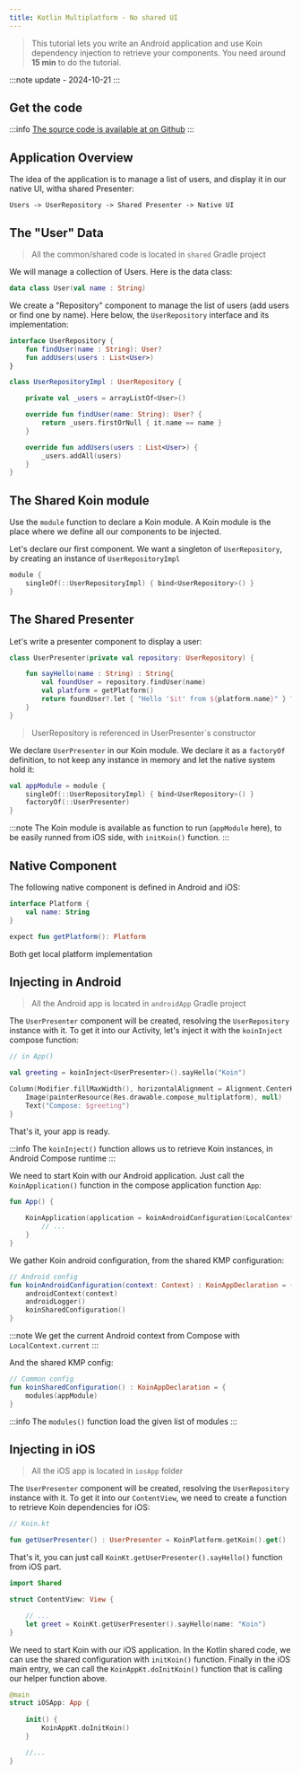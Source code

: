 ```yaml
---
title: Kotlin Multiplatform - No shared UI
---
```


> This tutorial lets you write an Android application and use Koin dependency injection to retrieve your components.
> You need around __15 min__ to do the tutorial.

:::note
update - 2024-10-21
:::

## Get the code

:::info
[The source code is available at on Github](https://github.com/InsertKoinIO/koin-getting-started/tree/main/KotlinMultiplatform)
:::

## Application Overview

The idea of the application is to manage a list of users, and display it in our native UI, witha shared Presenter:

`Users -> UserRepository -> Shared Presenter -> Native UI`

## The "User" Data

> All the common/shared code is located in `shared` Gradle project

We will manage a collection of Users. Here is the data class: 

```kotlin
data class User(val name : String)
```

We create a "Repository" component to manage the list of users (add users or find one by name). Here below, the `UserRepository` interface and its implementation:

```kotlin
interface UserRepository {
    fun findUser(name : String): User?
    fun addUsers(users : List<User>)
}

class UserRepositoryImpl : UserRepository {

    private val _users = arrayListOf<User>()

    override fun findUser(name: String): User? {
        return _users.firstOrNull { it.name == name }
    }

    override fun addUsers(users : List<User>) {
        _users.addAll(users)
    }
}
```

## The Shared Koin module

Use the `module` function to declare a Koin module. A Koin module is the place where we define all our components to be injected.

Let's declare our first component. We want a singleton of `UserRepository`, by creating an instance of `UserRepositoryImpl`

```kotlin
module {
    singleOf(::UserRepositoryImpl) { bind<UserRepository>() }
}
```

## The Shared Presenter

Let's write a presenter component to display a user:

```kotlin
class UserPresenter(private val repository: UserRepository) {

    fun sayHello(name : String) : String{
        val foundUser = repository.findUser(name)
        val platform = getPlatform()
        return foundUser?.let { "Hello '$it' from ${platform.name}" } ?: "User '$name' not found!"
    }
}
```

> UserRepository is referenced in UserPresenter`s constructor

We declare `UserPresenter` in our Koin module. We declare it as a `factoryOf` definition, to not keep any instance in memory and let the native system hold it:

```kotlin
val appModule = module {
    singleOf(::UserRepositoryImpl) { bind<UserRepository>() }
    factoryOf(::UserPresenter)
}
```

:::note
The Koin module is available as function to run (`appModule` here), to be easily runned from iOS side, with `initKoin()` function. 
:::


## Native Component

The following native component is defined in Android and iOS:

```kotlin
interface Platform {
    val name: String
}

expect fun getPlatform(): Platform
```

Both get local platform implementation


## Injecting in Android

> All the Android app is located in `androidApp` Gradle project

The `UserPresenter` component will be created, resolving the `UserRepository` instance with it. To get it into our Activity, let's inject it with the `koinInject` compose function: 

```kotlin
// in App()

val greeting = koinInject<UserPresenter>().sayHello("Koin")

Column(Modifier.fillMaxWidth(), horizontalAlignment = Alignment.CenterHorizontally) {
    Image(painterResource(Res.drawable.compose_multiplatform), null)
    Text("Compose: $greeting")
}
```

That's it, your app is ready.

:::info
The `koinInject()` function allows us to retrieve Koin instances, in Android Compose runtime
:::

We need to start Koin with our Android application. Just call the `KoinApplication()` function in the compose application function `App`:

```kotlin
fun App() {
    
    KoinApplication(application = koinAndroidConfiguration(LocalContext.current)){
        // ...
    }
}
```

We gather Koin android configuration, from the shared KMP configuration:

```kotlin
// Android config
fun koinAndroidConfiguration(context: Context) : KoinAppDeclaration = {
    androidContext(context)
    androidLogger()
    koinSharedConfiguration()
}
```

:::note
We get the current Android context from Compose with `LocalContext.current`
:::

And the shared KMP config:

```kotlin
// Common config
fun koinSharedConfiguration() : KoinAppDeclaration = {
    modules(appModule)
}
```

:::info
The `modules()` function load the given list of modules
:::


## Injecting in iOS

> All the iOS app is located in `iosApp` folder

The `UserPresenter` component will be created, resolving the `UserRepository` instance with it. To get it into our `ContentView`, we need to create a function to retrieve Koin dependencies for iOS: 

```kotlin
// Koin.kt

fun getUserPresenter() : UserPresenter = KoinPlatform.getKoin().get()
```

That's it, you can just call `KoinKt.getUserPresenter().sayHello()` function from iOS part. 

```swift
import Shared

struct ContentView: View {

    // ...
    let greet = KoinKt.getUserPresenter().sayHello(name: "Koin")
}
```

We need to start Koin with our iOS application. In the Kotlin shared code, we can use the shared configuration with `initKoin()` function. 
Finally in the iOS main entry, we can call the `KoinAppKt.doInitKoin()` function that is calling our helper function above.

```swift
@main
struct iOSApp: App {
    
    init() {
        KoinAppKt.doInitKoin()
    }

    //...
}
```
